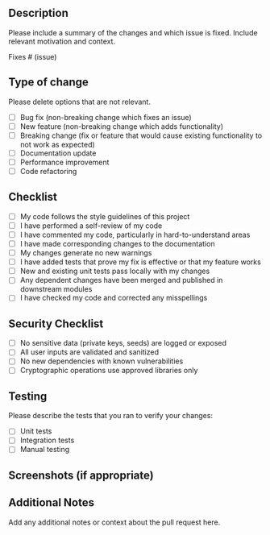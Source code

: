## Description

Please include a summary of the changes and which issue is fixed. Include relevant motivation and context.

Fixes # (issue)

## Type of change

Please delete options that are not relevant.

- [ ] Bug fix (non-breaking change which fixes an issue)
- [ ] New feature (non-breaking change which adds functionality)
- [ ] Breaking change (fix or feature that would cause existing functionality to not work as expected)
- [ ] Documentation update
- [ ] Performance improvement
- [ ] Code refactoring

## Checklist

- [ ] My code follows the style guidelines of this project
- [ ] I have performed a self-review of my code
- [ ] I have commented my code, particularly in hard-to-understand areas
- [ ] I have made corresponding changes to the documentation
- [ ] My changes generate no new warnings
- [ ] I have added tests that prove my fix is effective or that my feature works
- [ ] New and existing unit tests pass locally with my changes
- [ ] Any dependent changes have been merged and published in downstream modules
- [ ] I have checked my code and corrected any misspellings

## Security Checklist

- [ ] No sensitive data (private keys, seeds) are logged or exposed
- [ ] All user inputs are validated and sanitized
- [ ] No new dependencies with known vulnerabilities
- [ ] Cryptographic operations use approved libraries only

## Testing

Please describe the tests that you ran to verify your changes:

- [ ] Unit tests
- [ ] Integration tests
- [ ] Manual testing

## Screenshots (if appropriate)

## Additional Notes

Add any additional notes or context about the pull request here.